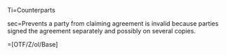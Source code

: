 Ti=Counterparts

sec=Prevents a party from claiming agreement is invalid because parties signed the agreement separately and possibly on several copies.

=[OTF/Z/ol/Base]
